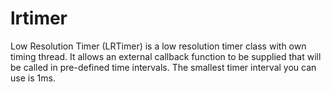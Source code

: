 # lrtimer
Low Resolution Timer (LRTimer) is a low resolution timer class with own timing thread. It allows an external callback function to be supplied that will be called in pre-defined time intervals. The smallest timer interval you can use is 1ms.
